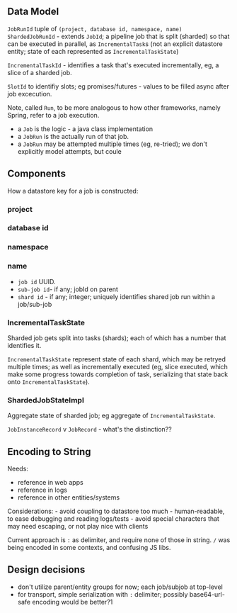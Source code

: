 
## Data Model

`JobRunId` tuple of `(project, database id, namespace, name)`
`ShardedJobRunId` - extends `JobId`; a pipeline job that is split (sharded) so that can be
executed in parallel, as `IncrementalTask`s (not an explicit datastore entity; state of each
represented as `IncrementalTaskState`)

`IncrementalTaskId` - identifies a task that's executed incrementally, eg, a slice of a sharded job.

`SlotId` to identifiy slots; eg promises/futures - values to be filled async after job excecution.

Note, called `Run`, to be more analogous to  how other frameworks, namely Spring, refer to a job execution.

  - a `Job` is the logic - a java class implementation
  - a `JobRun` is the actually run of that job.
  - a `JobRun` may be attempted multiple times (eg, re-tried); we don't explicitly model attempts, but coule



## Components
How a datastore key for a job is constructed:

### project

### database id

### namespace

### name
 - `job id` UUID.
 - `sub-job id`-  if any; jobId on parent
 - `shard id` - if any; integer; uniquely identifies shared job run within a job/sub-job





### IncrementalTaskState

Sharded job gets split into tasks (shards); each of which has a number that identifies it.

`IncrementalTaskState` represent state of each shard, which may be retryed multiple times; as well 
as incrementally executed (eg, slice executed, which make some progress towards completion of task,
serializing that state back onto `IncrementalTaskState`).

### ShardedJobStateImpl

Aggregate state of sharded job; eg aggregate of `IncrementalTaskState`.



`JobInstanceRecord` v `JobRecord` - what's the distinction??

## Encoding to String
Needs:
   - reference in web apps
   - reference in logs
   - reference in other entities/systems

Considerations:
    - avoid coupling to datastore too much
    - human-readable, to ease debugging and reading logs/tests
    - avoid special characters that may need escaping, or not play nice with clients

Current approach is `:` as delimiter, and require none of those in string. `/` was being encoded in some contexts, 
and confusing JS libs.

## Design decisions

 - don't utilize parent/entity groups for now; each job/subjob at top-level
 - for transport, simple serialization with `:` delimiter; possibly base64-url-safe encoding would be better?1